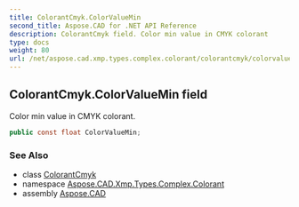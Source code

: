```yaml
---
title: ColorantCmyk.ColorValueMin
second_title: Aspose.CAD for .NET API Reference
description: ColorantCmyk field. Color min value in CMYK colorant
type: docs
weight: 80
url: /net/aspose.cad.xmp.types.complex.colorant/colorantcmyk/colorvaluemin/
---
```

## ColorantCmyk.ColorValueMin field

Color min value in CMYK colorant.

```csharp
public const float ColorValueMin;
```

### See Also

* class [ColorantCmyk](../)
* namespace [Aspose.CAD.Xmp.Types.Complex.Colorant](../../../aspose.cad.xmp.types.complex.colorant/)
* assembly [Aspose.CAD](../../../)


